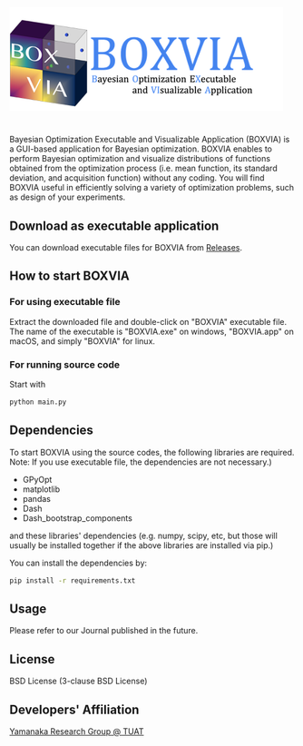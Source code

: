 ![Title](./src/assets/title.png "Title")
# 
Bayesian Optimization Executable and Visualizable Application (BOXVIA) is a GUI-based application for Bayesian optimization. BOXVIA enables to perform Bayesian optimization and visualize distributions of functions obtained from the optimization process (i.e. mean function, its standard deviation, and acquisition function) without any coding. You will find BOXVIA useful in efficiently solving a variety of optimization problems, such as design of your experiments.

## Download as executable application
You can download executable files for BOXVIA from [Releases](https://github.com/Yamanaka-Lab-TUAT/BOXVIA/releases).

## How to start BOXVIA
### For using executable file
Extract the downloaded file and  double-click on "BOXVIA" executable file. <br>
The name of the executable is "BOXVIA.exe" on windows, "BOXVIA.app" on macOS, and simply "BOXVIA" for linux.

### For running source code
 Start with
```bash
python main.py
```

## Dependencies 
To start BOXVIA using the source codes, the following libraries are required. <br>
Note: If you use executable file, the dependencies are not necessary.) <br>

- GPyOpt
- matplotlib
- pandas
- Dash
- Dash_bootstrap_components

and these libraries' dependencies (e.g. numpy, scipy, etc, but those will usually be installed together if the above libraries are installed via pip.)


You can install the dependencies by:
```bash
pip install -r requirements.txt
```

## Usage
Please refer to our Journal published in the future.

## License
BSD License (3-clause BSD License)

## Developers' Affiliation
[Yamanaka Research Group @ TUAT](http://web.tuat.ac.jp/~yamanaka/)

